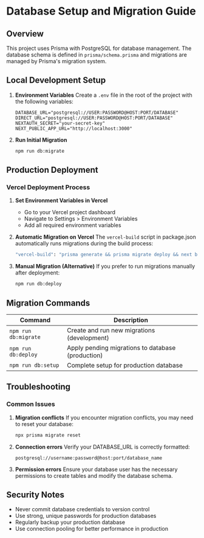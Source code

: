 # Database Setup and Migration Guide

## Overview

This project uses Prisma with PostgreSQL for database management. The database schema is defined in `prisma/schema.prisma` and migrations are managed by Prisma's migration system.

## Local Development Setup

1. **Environment Variables**
   Create a `.env` file in the root of the project with the following variables:
   ```
   DATABASE_URL="postgresql://USER:PASSWORD@HOST:PORT/DATABASE"
   DIRECT_URL="postgresql://USER:PASSWORD@HOST:PORT/DATABASE"
   NEXTAUTH_SECRET="your-secret-key"
   NEXT_PUBLIC_APP_URL="http://localhost:3000"
   ```

2. **Run Initial Migration**
   ```bash
   npm run db:migrate
   ```

## Production Deployment

### Vercel Deployment Process

1. **Set Environment Variables in Vercel**
   - Go to your Vercel project dashboard
   - Navigate to Settings > Environment Variables
   - Add all required environment variables

2. **Automatic Migration on Vercel**
   The `vercel-build` script in package.json automatically runs migrations during the build process:
   ```bash
   "vercel-build": "prisma generate && prisma migrate deploy && next build"
   ```

3. **Manual Migration (Alternative)**
   If you prefer to run migrations manually after deployment:
   ```bash
   npm run db:deploy
   ```

## Migration Commands

| Command | Description |
|---------|-------------|
| `npm run db:migrate` | Create and run new migrations (development) |
| `npm run db:deploy` | Apply pending migrations to database (production) |
| `npm run db:setup` | Complete setup for production database |

## Troubleshooting

### Common Issues

1. **Migration conflicts**
   If you encounter migration conflicts, you may need to reset your database:
   ```bash
   npx prisma migrate reset
   ```

2. **Connection errors**
   Verify your DATABASE_URL is correctly formatted:
   ```
   postgresql://username:password@host:port/database_name
   ```

3. **Permission errors**
   Ensure your database user has the necessary permissions to create tables and modify the database schema.

## Security Notes

- Never commit database credentials to version control
- Use strong, unique passwords for production databases
- Regularly backup your production database
- Use connection pooling for better performance in production
